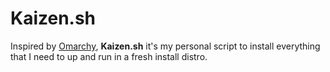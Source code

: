 # Kaizen\.sh

Inspired by [Omarchy](https://github.com/basecamp/omarchy/), **Kaizen\.sh** it's my personal script to install everything that I need to up and run in a fresh install distro.